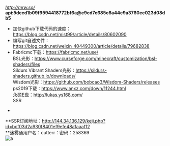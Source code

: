 *http://mrw.so/*  
**api:5decd1b09f9594418772bf6a@e9cd7e685e8a44e9a3760ee023d08db5**  
* 加快github下载代码的速度：https://blog.csdn.net/mist99/article/details/80602090  
* 编写git自述文件：https://blog.csdn.net/weixin_40449300/article/details/79682838  
* Fabricmc下载：https://fabricmc.net/use/  
BSL光影：https://www.curseforge.com/minecraft/customization/bsl-shaders/files  
Sildurs Vibrant Shaders光影：https://sildurs-shaders.github.io/downloads/  
Wisdom光影：https://github.com/bobcao3/Wisdom-Shaders/releases  
ps2019下载：https://www.anxz.com/down/11244.html  
永硕E盘：http://lukas.ys168.com/  
SSR
-
**SSR订阅地址：http://144.34.136.129/keji.php?id=bcf03d2a930f8401ef9efe48a1aaaf12  
**迷雾通用户名：cutterr：密码：258369  
![a](https://github.com/LukasHe0908/Lukas/blob/master/logo/README-1.png)  
